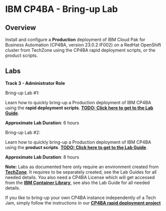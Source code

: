 # IBM CP4BA - Bring-up Lab

## Overview

Install and configure a **Production** deployment of IBM Cloud Pak for Business Automation (CP4BA, version 23.0.2 IF002) on a RedHat OpenShift cluster from TechZone using the CP4BA rapid deployment scripts, or the product scripts.

## Labs

**Track 3 - Administrator Role**

Bring-up Lab #1:

Learn how to quickly bring-up a Production deployment of IBM CP4BA using the **rapid deployment scripts**. **[TODO: Click here to get to the Lab Guide](TODO)**.

**Approximate Lab Duration**: 6 hours

Bring-up Lab #2:

Learn how to quickly bring-up a Production deployment of IBM CP4BA using the **product scripts**. **[TODO: Click here to get to the Lab Guide](TODO)**.

**Approximate Lab Duration**: 8 hours

**Note:** Labs as documented here only require an environment created from **[TechZone](https://techzone.ibm.com/collection/ibm-cloud-pak-for-business-automation-demos-and-labs-bring-up-lab)**. It requires to be separately created, see the Lab Guides for all needed details. You also need a CP4BA License which will get accessed from the **[IBM Container Library](https://myibm.ibm.com/products-services/containerlibrary)**, see also the Lab Guide for all needed details.

If you like to bring-up your own CP4BA instance independently of a Tech Jam, simply follow the instructions in our **[CP4BA rapid deployment project](https://github.com/IBM/cp4ba-rapid-deployment)**
